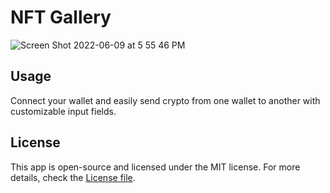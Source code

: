 # NFT Gallery

![Screen Shot 2022-06-09 at 5 55 46 PM](https://user-images.githubusercontent.com/95723185/172966586-5e2d690e-f254-4914-840b-e57bcf7cacec.png)

## Usage
Connect your wallet and easily send crypto from one wallet to another with customizable input fields.

## License

This app is open-source and licensed under the MIT license. For more details, check the [License file](LICENSE).
